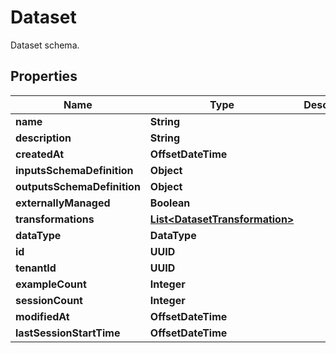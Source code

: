 

# Dataset

Dataset schema.

## Properties

| Name | Type | Description | Notes |
|------------ | ------------- | ------------- | -------------|
|**name** | **String** |  |  |
|**description** | **String** |  |  [optional] |
|**createdAt** | **OffsetDateTime** |  |  [optional] |
|**inputsSchemaDefinition** | **Object** |  |  [optional] |
|**outputsSchemaDefinition** | **Object** |  |  [optional] |
|**externallyManaged** | **Boolean** |  |  [optional] |
|**transformations** | [**List&lt;DatasetTransformation&gt;**](DatasetTransformation.md) |  |  [optional] |
|**dataType** | **DataType** |  |  [optional] |
|**id** | **UUID** |  |  |
|**tenantId** | **UUID** |  |  |
|**exampleCount** | **Integer** |  |  |
|**sessionCount** | **Integer** |  |  |
|**modifiedAt** | **OffsetDateTime** |  |  |
|**lastSessionStartTime** | **OffsetDateTime** |  |  [optional] |




